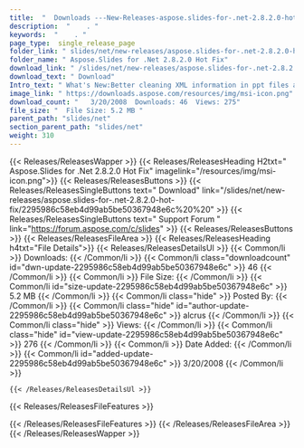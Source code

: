 ```yaml
---
title:  "  Downloads ---New-Releases-aspose.slides-for-.net-2.8.2.0-hot-fix . " 
description:  "    . " 
keywords:  "    . " 
page_type:  single_release_page
folder_link: " slides/net/new-releases/aspose.slides-for-.net-2.8.2.0-hot-fix/"
folder_name: " Aspose.Slides for .Net 2.8.2.0 Hot Fix"
download_link: " /slides/net/new-releases/aspose.slides-for-.net-2.8.2.0-hot-fix/2295986c58eb4d99ab5be50367948e6c"
download_text: " Download"
Intro_text: " What's New:Better cleaning XML information in ppt files added by MS PowerPoint 2..."
image_link: " https://downloads.aspose.com/resources/img/msi-icon.png"
download_count: "   3/20/2008  Downloads: 46  Views: 275"
file_size: "  File Size: 5.2 MB "
parent_path: "slides/net"
section_parent_path: "slides/net"
weight: 310 
---
```


{{< Releases/ReleasesWapper >}}
  {{< Releases/ReleasesHeading H2txt=" Aspose.Slides for .Net 2.8.2.0 Hot Fix" imagelink="/resources/img/msi-icon.png">}}
  {{< Releases/ReleasesButtons >}}
    {{< Releases/ReleasesSingleButtons text=" Download" link="/slides/net/new-releases/aspose.slides-for-.net-2.8.2.0-hot-fix/2295986c58eb4d99ab5be50367948e6c%20%20" >}}
    {{< Releases/ReleasesSingleButtons text=" Support Forum " link="https://forum.aspose.com/c/slides" >}}
  {{< Releases/ReleasesButtons >}}
  {{< Releases/ReleasesFileArea >}}
    {{< Releases/ReleasesHeading h4txt="File Details">}}
    {{< Releases/ReleasesDetailsUl >}}
            {{< Common/li  >}} Downloads: {{< /Common/li >}} 
      {{< Common/li class="downloadcount" id="dwn-update-2295986c58eb4d99ab5be50367948e6c" >}} 46 {{< /Common/li >}} 
      {{< Common/li  >}} File Size: {{< /Common/li >}} 
      {{< Common/li id="size-update-2295986c58eb4d99ab5be50367948e6c" >}} 5.2 MB {{< /Common/li >}} 
      {{< Common/li  class="hide" >}} Posted By: {{< /Common/li >}} 
      {{< Common/li class="hide" id="author-update-2295986c58eb4d99ab5be50367948e6c" >}} alcrus {{< /Common/li >}} 
      {{< Common/li class="hide"  >}} Views: {{< /Common/li >}} 
      {{< Common/li class="hide" id="view-update-2295986c58eb4d99ab5be50367948e6c" >}} 276 {{< /Common/li >}} 
      {{< Common/li  >}} Date Added: {{< /Common/li >}} 
      {{< Common/li id="added-update-2295986c58eb4d99ab5be50367948e6c" >}} 3/20/2008 {{< /Common/li >}} 

    {{< /Releases/ReleasesDetailsUl >}}

  {{< Releases/ReleasesFileFeatures >}}
      
  {{< /Releases/ReleasesFileFeatures >}}
 {{< /Releases/ReleasesFileArea >}}
{{< /Releases/ReleasesWapper >}}



